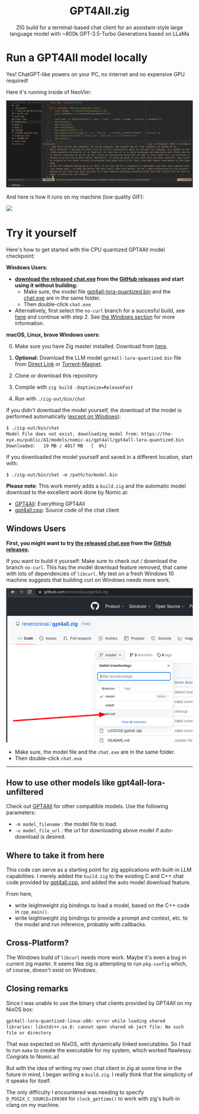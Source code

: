 <h1 align="center">GPT4All.zig</h1>
<p align="center">ZIG build for a terminal-based chat client for an assistant-style large language model with ~800k GPT-3.5-Turbo Generations based on LLaMa</p>
<p align="center"></p>

# Run a GPT4All model locally

Yes! ChatGPT-like powers on your PC, no internet and no expensive GPU required! 

Here it's running inside of NeoVim:

![](./2023-04-08_00-39.png)

And here is how it runs on my machine (low quality GIF):

![](./gpt4all.zig.GIF)

# Try it yourself

Here's how to get started with the CPU quantized GPT4All model checkpoint:

**Windows Users**: 
- **[download the released chat.exe](https://github.com/renerocksai/gpt4all.zig/releases/download/win_no-curl_1/chat.exe) from the [GitHub releases](https://github.com/renerocksai/gpt4all.zig/releases) and start using it without building:**
    - Make sure, the model file [gpt4all-lora-quantized.bin](https://the-eye.eu/public/AI/models/nomic-ai/gpt4all/gpt4all-lora-quantized.bin) and the [chat.exe](https://github.com/renerocksai/gpt4all.zig/releases/download/win_no-curl_1/chat.exe) are in the same folder.
    - Then double-click `chat.exe`
- Alternatively, first select the `no-curl` branch for a succesful build, see [here](#windows-users) and continue with step 2. See [the Windows section](#windows-users) for more information.

**macOS, Linux, brave Windows users**:

0. Make sure you have Zig master installed. Download from
   [here](https://ziglang.org/download/).
1. **Optional:** Download the LLM model `gpt4all-lora-quantized.bin` file from
   [Direct
   Link](https://the-eye.eu/public/AI/models/nomic-ai/gpt4all/gpt4all-lora-quantized.bin)
   or [Torrent-Magnet](https://tinyurl.com/gpt4all-lora-quantized).
2. Clone or download this repository


3. Compile with `zig build -Doptimize=ReleaseFast`
4. Run with `./zig-out/bin/chat`

If you didn't download the model yourself, the download of the model is
performed automatically ([except on Windows](#windows-users)):

```shell
$ ./zig-out/bin/chat 
Model File does not exist, downloading model from: https://the-eye.eu/public/AI/models/nomic-ai/gpt4all/gpt4all-lora-quantized.bin
Downloaded:   19 MB / 4017 MB   [  0%]
```

If you downloaded the model yourself and saved in a different location, start with:

```shell
$ ./zig-out/bin/chat -m /path/to/model.bin
```


**Please note**: This work merely adds a `build.zig` and the automatic model
download to the excellent work done by Nomic.ai:
- [GPT4All](https://github.com/nomic-ai/gpt4all): Everything GPT4All
- [gpt4all.cpp](https://github.com/zanussbaum/gpt4all.cpp): Source code of the
  chat client

## Windows Users

**First, you might want to try [the released chat.exe](https://github.com/renerocksai/gpt4all.zig/releases/download/win_no-curl_1/chat.exe) from the [GitHub releases](https://github.com/renerocksai/gpt4all.zig/releases).**

If you want to build it yourself: Make sure to check out / download the branch
`no-curl`. This has the model download feature removed, that came with lots of
dependencies of `libcurl`. My test on a fresh Windows 10 machine suggests that
building curl on Windows needs more work.

![](./windows-no-curl-branch.png)

- Make sure, the model file and the `chat.exe` are in the same folder.
- Then double-click `chat.exe`

---

## How to use other models like gpt4all-lora-unfiltered

Check out [GPT4All](https://github.com/nomic-ai/gpt4all) for other compatible
models. Use the following parameters:

- `-m model_filename` : the model file to load.
- `-u model_file_url` : the url for downloading above model if auto-download is
  desired.

## Where to take it from here

This code can serve as a starting point for zig applications with built-in LLM
capabilities. I merely added the `build.zig` to the existing C and C++ chat code
provided by [gpt4all.cpp](https://github.com/zanussbaum/gpt4all.cpp), and added
the auto model download feature.

From here,

- write leightweight zig bindings to load a model, based on the C++ code in
  `cpp_main()`.
- write leightweight zig bindings to provide a prompt and context, etc. to the
  model and run inference, probably with callbacks.

## Cross-Platform?

The Windows build of `libcurl` needs more work. Maybe it's even a bug in current
zig master. It seems like zig is attempting to run `pkg-config` which, of
course, doesn't exist on Windows.


## Closing remarks

Since I was unable to use the binary chat clients provided by GPT4All on my
NixOS box:

```
gpt4all-lora-quantized-linux-x86: error while loading shared libraries: libstdc++.so.6: cannot open shared ob ject file: No such file or directory
```

That was expected on NixOS, with dynamically linked executables. So I had to run
`make` to create the executable for my system, which worked flawlessy. Congrats
to Nomic.ai! 

But with the idea of writing my own chat client in zig at some time in the
future in mind, I began writing a `build.zig`. I really think that the
simplicity of it speaks for itself. 

The only difficulty I encountered was needing to specify
`D_POSIX_C_SOURCE=199309` for `clock_gettime()` to work with zig's built-in
clang on my machine.
